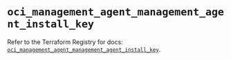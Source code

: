 # `oci_management_agent_management_agent_install_key`

Refer to the Terraform Registry for docs: [`oci_management_agent_management_agent_install_key`](https://registry.terraform.io/providers/hashicorp/oci/7.19.0/docs/resources/management_agent_management_agent_install_key).
